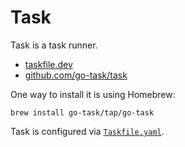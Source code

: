# Task

Task is a task runner.

- [taskfile.dev](https://taskfile.dev/)
- [github.com/go-task/task](https://github.com/go-task/task)

One way to install it is using Homebrew:

```shell
brew install go-task/tap/go-task
```

Task is configured via [`Taskfile.yaml`](../../Taskfile.yaml).

